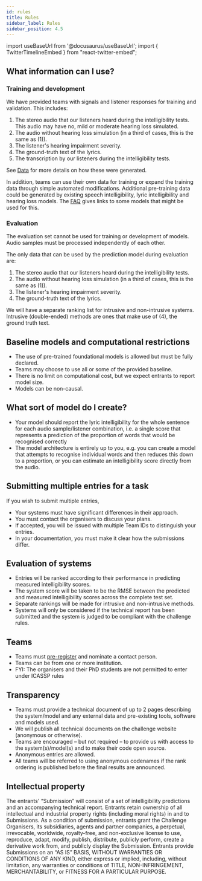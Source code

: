 ```yaml
---
id: rules
title: Rules
sidebar_label: Rules
sidebar_position: 4.5
---
```

import useBaseUrl from '@docusaurus/useBaseUrl';
import { TwitterTimelineEmbed } from "react-twitter-embed";

## What information can I use?

### Training and development

We have provided teams with signals and listener responses for training and validation. This includes:

1. The stereo audio that our listeners heard during the intelligibility tests. This audio may have no, mild or moderate hearing loss simulated.
2. The audio without hearing loss simulation (in a third of cases, this is the same as (1)). 
3. The listener's hearing impairment severity.
4. The ground-truth text of the lyrics.
5. The transcription by our listeners during the intelligibility tests.

See [Data](../data_baseline/data) for more details on how these were generated.

In addition, teams can use their own data for training or expand the training data through simple automated modifications.
Additional pre-training data could be generated by existing speech intelligibility, lyric intelligibility and hearing loss models.
The [FAQ](./FAQs) gives links to some models that might be used for this.

### Evaluation

The evaluation set cannot be used for training or development of models. Audio samples must be processed independently of each other.

The only data that can be used by the prediction model during evaluation are:

1. The stereo audio that our listeners heard during the intelligibility tests.
2. The audio without hearing loss simulation (in a third of cases, this is the same as (1)). 
3. The listener's hearing impairment severity.
4. The ground-truth text of the lyrics.

We will have a separate ranking list for intrusive and non-intrusive systems. Intrusive (double-ended) methods are ones that make use of (4), the ground truth text.

## Baseline models and computational restrictions

* The use of pre-trained foundational models is allowed but must be fully declared.
* Teams may choose to use all or some of the provided baseline.
* There is no limit on computational cost, but we expect entrants to report model size.
* Models can be non-causal.

## What sort of model do I create?

* Your model should report the lyric intelligibility for the whole sentence for each audio sample/listener combination, 
i.e. a single score that represents a prediction of the proportion of words that would be recognised correctly
* The model architecture is entirely up to you, e.g. you can create a model that attempts to recognise individual 
words and then reduces this down to a proportion, or you can estimate an intelligibility score directly from the audio.

## Submitting multiple entries for a task

If you wish to submit multiple entries,

* Your systems must have significant differences in their approach.
* You must contact the organisers to discuss your plans.
* If accepted, you will be issued with multiple Team IDs to distinguish your entries.
* In your documentation, you must make it clear how the submissions differ.

## Evaluation of systems

* Entries will be ranked according to their performance in predicting measured intelligibility scores.
* The system score will be taken to be the RMSE between the predicted and measured intelligibility scores across the complete test set.
* Separate rankings will be made for intrusive and non-intrusive methods.
* Systems will only be considered if the technical report has been submitted and the system is judged to be compliant with the challenge rules.

## Teams

* Teams must [pre-register](./registration) and nominate a contact person.
* Teams can be from one or more institution.
* FYI: The organisers and their PhD students are not permitted to enter under ICASSP rules

## Transparency

* Teams must provide a technical document of up to 2 pages describing the system/model and any external data and pre-existing tools, software and models used.
* We will publish all technical documents on the challenge website (anonymous or otherwise).
* Teams are encouraged – but not required – to provide us with access to the system(s)/model(s) and to make their code open source.
* Anonymous entries are allowed.
* All teams will be referred to using anonymous codenames if the rank ordering is published before the final results are announced.

## Intellectual property

The entrants' “Submission” will consist of a set of intelligibility predictions and an accompanying technical report. Entrants retain ownership of all intellectual and industrial property rights (including moral rights) in and to Submissions. As a condition of submission, entrants grant the Challenge Organisers, its subsidiaries, agents and partner companies, a perpetual, irrevocable, worldwide, royalty-free, and non-exclusive license to use, reproduce, adapt, modify, publish, distribute, publicly perform, create a derivative work from, and publicly display the Submission. Entrants provide Submissions on an “AS IS” BASIS, WITHOUT WARRANTIES OR CONDITIONS OF ANY KIND, either express or implied, including, without limitation, any warranties or conditions of TITLE, NON-INFRINGEMENT, MERCHANTABILITY, or FITNESS FOR A PARTICULAR PURPOSE.